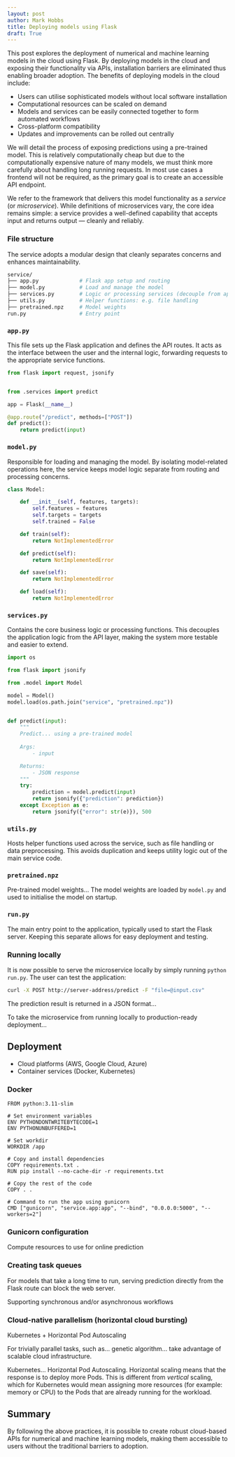 ```yaml
---
layout: post
author: Mark Hobbs
title: Deploying models using Flask
draft: True
---
```


This post explores the deployment of numerical and machine learning models in the cloud using Flask. By deploying models in the cloud and exposing their functionality via APIs, installation barriers are eliminated thus enabling broader adoption. The benefits of deploying models in the cloud include:

- Users can utilise sophisticated models without local software installation
- Computational resources can be scaled on demand
- Models and services can be easily connected together to form automated workflows
- Cross-platform compatibility
- Updates and improvements can be rolled out centrally

We will detail the process of exposing predictions using a pre-trained model. This is relatively computationally cheap but due to the computationally expensive nature of many models, we must think more carefully about handling long running requests. In most use cases a frontend will not be required, as the primary goal is to create an accessible API endpoint.

We refer to the framework that delivers this model functionality as a *service* (or *microservice*). While definitions of microservices vary, the core idea remains simple: a service provides a well-defined capability that accepts input and returns output — cleanly and reliably.

### File structure

The service adopts a modular design that cleanly separates concerns and enhances maintainability. 

```bash
service/
├── app.py             # Flask app setup and routing
├── model.py           # Load and manage the model
├── services.py        # Logic or processing services (decouple from app.py)
├── utils.py           # Helper functions: e.g. file handling
├── pretrained.npz     # Model weights
run.py                 # Entry point
```

### `app.py`

This file sets up the Flask application and defines the API routes. It acts as the interface between the user and the internal logic, forwarding requests to the appropriate service functions.

```python
from flask import request, jsonify


from .services import predict

app = Flask(__name__)

@app.route("/predict", methods=["POST"])
def predict():
    return predict(input)
```

### `model.py`

Responsible for loading and managing the model. By isolating model-related operations here, the service keeps model logic separate from routing and processing concerns.

```python
class Model:

    def __init__(self, features, targets):
        self.features = features
        self.targets = targets
        self.trained = False

    def train(self):
        return NotImplementedError

    def predict(self):
        return NotImplementedError

    def save(self):
        return NotImplementedError

    def load(self):
        return NotImplementedError
```

### `services.py`

Contains the core business logic or processing functions. This decouples the application logic from the API layer, making the system more testable and easier to extend.

```python
import os

from flask import jsonify

from .model import Model

model = Model()
model.load(os.path.join("service", "pretrained.npz"))


def predict(input):
    """
    Predict... using a pre-trained model
    
    Args:
        - input

    Returns:
        - JSON response
    """
    try:
        prediction = model.predict(input)
        return jsonify({"prediction": prediction})
    except Exception as e:
        return jsonify({"error": str(e)}), 500
```

### `utils.py`

Hosts helper functions used across the service, such as file handling or data preprocessing. This avoids duplication and keeps utility logic out of the main service code.

### `pretrained.npz`

Pre-trained model weights... The model weights are loaded by `model.py` and used to initialise the model on startup.

### `run.py`

The main entry point to the application, typically used to start the Flask server. Keeping this separate allows for easy deployment and testing.

### Running locally

It is now possible to serve the microservice locally by simply running `python run.py`. The user can test the application: 

```bash
curl -X POST http://server-address/predict -F "file=@input.csv"
```

The prediction result is returned in a JSON format...

To take the microservice from running locally to production-ready deployment...

## Deployment

- Cloud platforms (AWS, Google Cloud, Azure)
- Container services (Docker, Kubernetes)

### Docker

```docker
FROM python:3.11-slim

# Set environment variables
ENV PYTHONDONTWRITEBYTECODE=1
ENV PYTHONUNBUFFERED=1

# Set workdir
WORKDIR /app

# Copy and install dependencies
COPY requirements.txt .
RUN pip install --no-cache-dir -r requirements.txt

# Copy the rest of the code
COPY . .

# Command to run the app using gunicorn
CMD ["gunicorn", "service.app:app", "--bind", "0.0.0.0:5000", "--workers=2"]
```

### Gunicorn configuration

Compute resources to use for online prediction

### Creating task queues

For models that take a long time to run, serving prediction directly from the Flask route can block the web server.

Supporting synchronous and/or asynchronous workflows

### Cloud-native parallelism (horizontal cloud bursting)

Kubernetes + Horizontal Pod Autoscaling

For trivially parallel tasks, such as... genetic algorithm... take advantage of scalable cloud infrastructure.

Kubernetes... Horizontal Pod Autoscaling. Horizontal scaling means that the response is to deploy more Pods. This is different from *vertical* scaling, which for Kubernetes would mean assigning more resources (for example: memory or CPU) to the Pods that are already running for the workload.

## Summary

By following the above practices, it is possible to create robust cloud-based APIs for numerical and machine learning models, making them accessible to users without the traditional barriers to adoption.